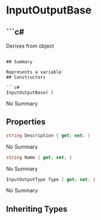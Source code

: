 # InputOutputBase

## ```c#
Derives from object
```

## Summary

Represents a variable
## Constructors

```c#
InputOutputBase( ) 
```
No Summary
## Properties

```c#
string Description { get; set; } 
```
No Summary
```c#
string Name { get; set; } 
```
No Summary
```c#
InputOutputType Type { get; set; } 
```
No Summary
## Inheriting Types

